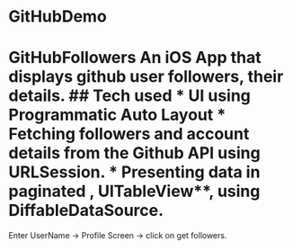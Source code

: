 # GitHubDemo
# GitHubFollowers An iOS App that displays github user followers, their details.  ## Tech used * UI using **Programmatic Auto Layout** * Fetching followers and account details from the Github API using **URLSession**. * Presenting data in paginated , UITableView**, using **DiffableDataSource**.

Enter UserName -> Profile Screen -> click on get followers.
